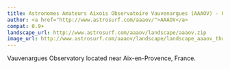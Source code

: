 ```yaml
---
title: Astronomes Amateurs Aixois Observatoire Vauvenargues (AAAOV) - France
author: <a href="http://www.astrosurf.com/aaaov/">AAAOV</a>
compat: 0.9+
landscape_url: http://www.astrosurf.com/aaaov/landscape/aaaov.zip
image_url: http://www.astrosurf.com/aaaov/landscape/landscape_aaaov_thumb.jpg
---
```

Vauvenargues Observatory located near Aix-en-Provence, France.